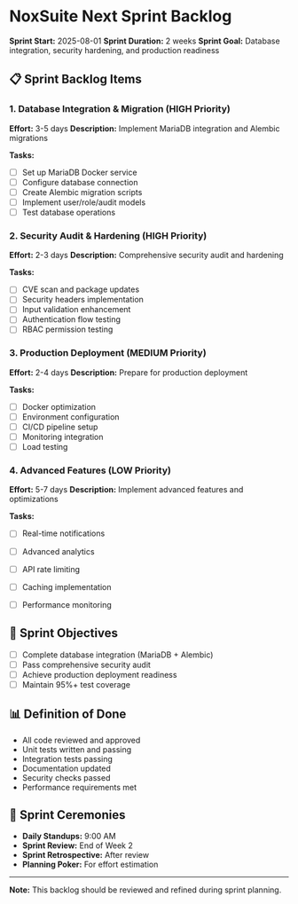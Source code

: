 # NoxSuite Next Sprint Backlog

**Sprint Start:** 2025-08-01
**Sprint Duration:** 2 weeks
**Sprint Goal:** Database integration, security hardening, and production readiness

## 📋 Sprint Backlog Items

### 1. Database Integration & Migration (HIGH Priority)
**Effort:** 3-5 days
**Description:** Implement MariaDB integration and Alembic migrations

**Tasks:**
- [ ] Set up MariaDB Docker service
- [ ] Configure database connection
- [ ] Create Alembic migration scripts
- [ ] Implement user/role/audit models
- [ ] Test database operations

### 2. Security Audit & Hardening (HIGH Priority)
**Effort:** 2-3 days
**Description:** Comprehensive security audit and hardening

**Tasks:**
- [ ] CVE scan and package updates
- [ ] Security headers implementation
- [ ] Input validation enhancement
- [ ] Authentication flow testing
- [ ] RBAC permission testing

### 3. Production Deployment (MEDIUM Priority)
**Effort:** 2-4 days
**Description:** Prepare for production deployment

**Tasks:**
- [ ] Docker optimization
- [ ] Environment configuration
- [ ] CI/CD pipeline setup
- [ ] Monitoring integration
- [ ] Load testing

### 4. Advanced Features (LOW Priority)
**Effort:** 5-7 days
**Description:** Implement advanced features and optimizations

**Tasks:**
- [ ] Real-time notifications
- [ ] Advanced analytics
- [ ] API rate limiting
- [ ] Caching implementation
- [ ] Performance monitoring


## 🎯 Sprint Objectives
- [ ] Complete database integration (MariaDB + Alembic)
- [ ] Pass comprehensive security audit
- [ ] Achieve production deployment readiness
- [ ] Maintain 95%+ test coverage

## 📊 Definition of Done
- All code reviewed and approved
- Unit tests written and passing
- Integration tests passing
- Documentation updated
- Security checks passed
- Performance requirements met

## 🚀 Sprint Ceremonies
- **Daily Standups:** 9:00 AM
- **Sprint Review:** End of Week 2
- **Sprint Retrospective:** After review
- **Planning Poker:** For effort estimation

---
**Note:** This backlog should be reviewed and refined during sprint planning.
